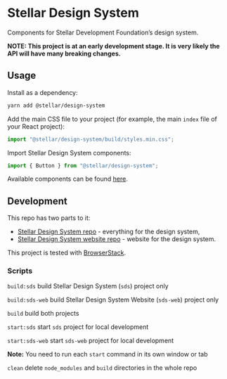 # Stellar Design System

Components for Stellar Development Foundation’s design system.

**NOTE: This project is at an early development stage. It is very likely the API
will have many breaking changes.**

## Usage

Install as a dependency:

```bash
yarn add @stellar/design-system
```

Add the main CSS file to your project (for example, the main `index` file of
your React project):

```javascript
import "@stellar/design-system/build/styles.min.css";
```

Import Stellar Design System components:

```javascript
import { Button } from "@stellar/design-system";
```

Available components can be found
[here](./@stellar/design-system/src/components).

## Development

This repo has two parts to it:

- [Stellar Design System repo](./@stellar/design-system/) - everything for the
  design system,
- [Stellar Design System website repo](./@stellar/design-system-website/) -
  website for the design system.

This project is tested with
[BrowserStack](https://email.browserstack.com/c/eJwlzE1uwyAURtHV1DOQMf8D1lIB7yNBcewaSNl-LXV8dS6CMNas0imrFwo6abJLDUbCaKE2CCPNt1RpS8KQLQlIq9LCb94W3ivhVS9WGq4PjsEKsZ-TPh2xD8HesR6SPRpwMO3JOefJs3yZPL_Uijvv_Kb9Segvns_38gxZSYKzSaikfIFdBbIUSWFD1NbFZQ9zTp7aOTtaHzH_yxbqL0a8v31g32PjZ3v8AQZ4Rr0).

### Scripts

`build:sds` build Stellar Design System (`sds`) project only

`build:sds-web` build Stellar Design System Website (`sds-web`) project only

`build` build both projects

`start:sds` start `sds` project for local development

`start:sds-web` start `sds-web` project for local development

**Note:** You need to run each `start` command in its own window or tab

`clean` delete `node_modules` and `build` directories in the whole repo
